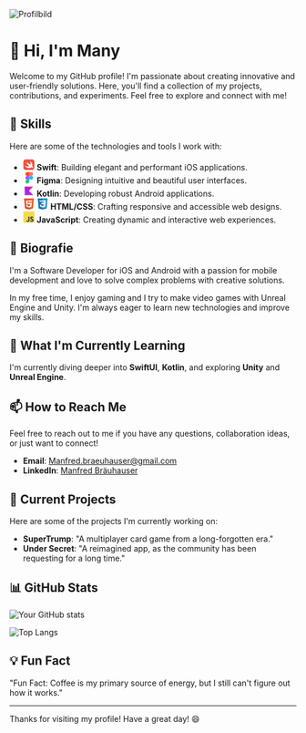 ![Profilbild]([URL_des_Bildes]https://github.com/Manyxtreme/Manyxtreme/blob/main/profilImage.png)

# 👋 Hi, I'm Many

Welcome to my GitHub profile! I'm passionate about creating innovative and user-friendly solutions. Here, you'll find a collection of my projects, contributions, and experiments. Feel free to explore and connect with me!

## 🚀 Skills

Here are some of the technologies and tools I work with:

- <img src="https://raw.githubusercontent.com/devicons/devicon/master/icons/swift/swift-original.svg" alt="Swift" width="20" height="20"> **Swift**: Building elegant and performant iOS applications.
- <img src="https://raw.githubusercontent.com/devicons/devicon/master/icons/figma/figma-original.svg" alt="Figma" width="20" height="20"> **Figma**: Designing intuitive and beautiful user interfaces.
- <img src="https://raw.githubusercontent.com/devicons/devicon/master/icons/kotlin/kotlin-original.svg" alt="Kotlin" width="20" height="20"> **Kotlin**: Developing robust Android applications.
- <img src="https://raw.githubusercontent.com/devicons/devicon/master/icons/html5/html5-original.svg" alt="HTML" width="20" height="20"> <img src="https://raw.githubusercontent.com/devicons/devicon/master/icons/css3/css3-original.svg" alt="CSS" width="20" height="20"> **HTML/CSS**: Crafting responsive and accessible web designs.
- <img src="https://raw.githubusercontent.com/devicons/devicon/master/icons/javascript/javascript-original.svg" alt="JavaScript" width="20" height="20"> **JavaScript**: Creating dynamic and interactive web experiences.

## 📖 Biografie

I'm a Software Developer for iOS and Android with a passion for mobile development and love to solve complex problems with creative solutions.

In my free time, I enjoy gaming and I try to make video games with Unreal Engine and Unity. I'm always eager to learn new technologies and improve my skills.

## 🌱 What I'm Currently Learning

I'm currently diving deeper into **SwiftUI**, **Kotlin**, and exploring **Unity** and **Unreal Engine**.

## 📫 How to Reach Me

Feel free to reach out to me if you have any questions, collaboration ideas, or just want to connect!

- **Email**: [Manfred.braeuhauser@gmail.com](mailto:Manfred.braeuhauser@gmail.com)
- **LinkedIn**: [Manfred Bräuhauser](https://www.linkedin.com/in/manfred-br%C3%A4uhauser/)

## 🔭 Current Projects

Here are some of the projects I'm currently working on:

- **SuperTrump**: "A multiplayer card game from a long-forgotten era."
- **Under Secret**: "A reimagined app, as the community has been requesting for a long time."

## 📊 GitHub Stats

![Your GitHub stats](https://github-readme-stats.vercel.app/api?username=Manyxtreme&show_icons=true&theme=radical)

![Top Langs](https://github-readme-stats.vercel.app/api/top-langs/?username=Manyxtreme&layout=compact&theme=radical)

## 💡 Fun Fact

"Fun Fact: Coffee is my primary source of energy, but I still can't figure out how it works."

---

Thanks for visiting my profile! Have a great day! 😄
